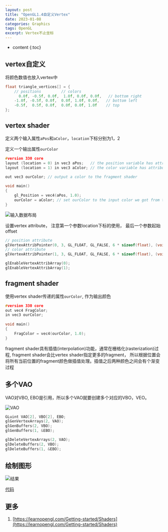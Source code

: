 ```yaml
---
layout: post
title: "OpenGL1.4自定义Vertex"
date: 2023-01-08
categories: Graphics
tags: OpenGL
excerpt: Vertex不止坐标
---
```


* content
{:toc}

## vertex自定义

将颜色数值也放入vertex中

```cpp
float triangle_vertices[] = {
    // positions         // colors
      0.0f, -0.5f, 0.0f,  1.0f, 0.0f, 0.0f,   // bottom right
    -1.0f, -0.5f, 0.0f,  0.0f, 1.0f, 0.0f,   // bottom left
    -0.5f,  0.5f, 0.0f,  0.0f, 0.0f, 1.0f    // top
};
```

## vertex shader

定义两个输入属性`aPos`和`aColor`，`location`下标分别为1，2

定义一个输出属性`ourColor`

```cpp
#version 330 core
layout (location = 0) in vec3 aPos;   // the position variable has attribute position 0
layout (location = 1) in vec3 aColor; // the color variable has attribute position 1
  
out vec3 ourColor; // output a color to the fragment shader

void main()
{
    gl_Position = vec4(aPos, 1.0);
    ourColor = aColor; // set ourColor to the input color we got from the vertex data
} 
```

![输入数据布局]({{site.static}}/images/opengl-vetex-layout.png)

设置vertex attribute， 注意第一个参数location下标的使用， 最后一个参数起始offset

```cpp
// position attribute
glVertexAttribPointer(0, 3, GL_FLOAT, GL_FALSE, 6 * sizeof(float), (void*)0);
// color attribute
glVertexAttribPointer(1, 3, GL_FLOAT, GL_FALSE, 6 * sizeof(float), (void*)(3* sizeof(float)));

glEnableVertexAttribArray(0);
glEnableVertexAttribArray(1);
```

## fragment shader

使用vertex shader传递的属性`ourColor`, 作为输出颜色

```cpp
#version 330 core
out vec4 FragColor;  
in vec3 ourColor;
  
void main()
{
    FragColor = vec4(ourColor, 1.0);
}
```

fragment shader具有插值(interpolation)功能，通常在栅格化(rasterization)过程, fragment shader会比vertex shader指定更多的fragment， 所以根据位置会将所有当前位置的fragment颜色做插值处理。插值之后两种颜色之间会有个渐变过程

## 多个VAO

VAO对VBO, EBO是引用，所以多个VAO就要创建多个对应的VBO，VEO。

![VAO]({{site.static}}/images/oepngl-vao-vbo-ebo.png)

```cpp
GLuint VAO[2], VBO[2], EBO;
glGenVertexArrays(2, VAO);
glGenBuffers(2, VBO);
glGenBuffers(1, &EBO);

glDeleteVertexArrays(2, VAO);
glDeleteBuffers(2, VBO);
glDeleteBuffers(1, &EBO);
```

## 绘制图形

![结果]({{site.static}}/images/opengl-lesson-04-result.png)

[代码](https://github.com/geemaple/learning/blob/main/learn_opengl/learn_opengl/lesson/lesson_04_vertex.cpp)

## 更多

1. [https://learnopengl.com/Getting-started/Shaders](https://learnopengl.com/Getting-started/Shaders)